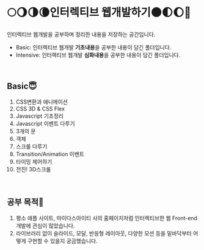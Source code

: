 # 🌕🌖🌗🌘인터렉티브 웹개발하기🌑🌓🌔🌙

인터렉티브 웹개발을 공부하며 정리한 내용을 저장하는 공간입니다. <br>
* Basic: 인터렉티브 웹개발 **기초내용**을 공부한 내용이 담긴 폴더입니다. <br>
* Intensive: 인터렉티브 웹개발 **심화내용**을 공부한 내용이 담긴 폴더입니다. <br>

<br>

## Basic😇
1. CSS변환과 애니메이션
2. CSS 3D & CSS Flex
3. Javascript 기초정리
4. Javascript 이벤트 다루기
5. 3개의 문
6. 객체
7. 스크롤 다루기
8. Transition/Animation 이벤트
9. 타이밍 제어하기
10. 전진! 3D스크롤

<br>

## 공부 목적📖
1. 평소 애플 사이트, 마이다스아이티 사의 홈페이지처럼 인터렉티브한 웹 Front-end개발에 관심이 많았습니다.
2. 라이브러리 없이 슬라이드, 모달, 반응형 레이아웃, 다양한 모션 등을 밑바닥부터 어떻게 구현할 수 있을지 궁금했습니다.
